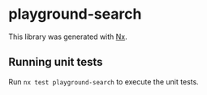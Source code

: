 # playground-search

This library was generated with [Nx](https://nx.dev).

## Running unit tests

Run `nx test playground-search` to execute the unit tests.
